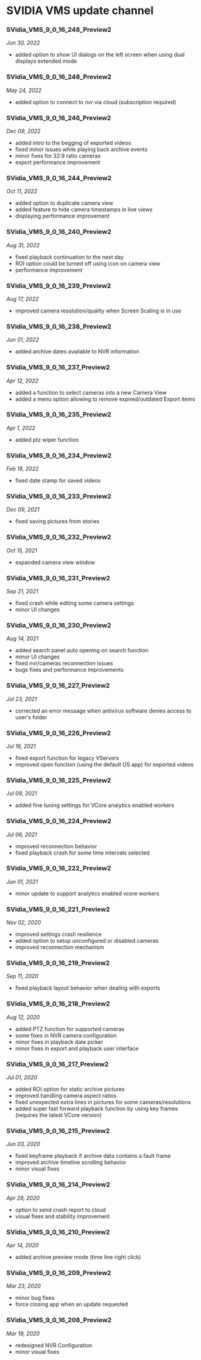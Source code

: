 # SVIDIA VMS update channel

### SVidia_VMS_9_0_16_248_Preview2
*Jun 30, 2022*
- added option to show UI dialogs on the left screen when using dual displays extended mode

### SVidia_VMS_9_0_16_248_Preview2
*May 24, 2022*
- added option to connect to nvr via cloud (subscription required)

### SVidia_VMS_9_0_16_246_Preview2
*Dec 09, 2022*
- added intro to the begging of exported videos
- fixed minor issues while playing back archive events
- minor fixes for 32:9 ratio cameras 
- export performance improvement

### SVidia_VMS_9_0_16_244_Preview2
*Oct 11, 2022*
- added option to duplicate camera view
- added feature to hide camera timestamps in live views
- displaying performance improvement

### SVidia_VMS_9_0_16_240_Preview2
*Aug 31, 2022*
- fixed playback continuation to the next day
- ROI option could be turned off using icon on camera view
- performance improvement

### SVidia_VMS_9_0_16_239_Preview2
*Aug 17, 2022*
- improved camera resolution/quality when Screen Scaling is in use

### SVidia_VMS_9_0_16_238_Preview2
*Jun 01, 2022*
- added archive dates available to NVR information

### SVidia_VMS_9_0_16_237_Preview2
*Apr 12, 2022*
- added a function to select cameras into a new Camera View
- added a menu option allowing to remove expired/outdated Export items
 
### SVidia_VMS_9_0_16_235_Preview2
*Apr 1, 2022*
- added ptz wiper function

### SVidia_VMS_9_0_16_234_Preview2
*Feb 18, 2022*
- fixed date stamp for saved videos

### SVidia_VMS_9_0_16_233_Preview2
*Dec 09, 2021*
- fixed saving pictures from stories

### SVidia_VMS_9_0_16_232_Preview2
*Oct 15, 2021*
- expanded camera view window

### SVidia_VMS_9_0_16_231_Preview2
*Sep 21, 2021*
- fixed crash while editing some camera settings
- minor UI changes

### SVidia_VMS_9_0_16_230_Preview2
*Aug 14, 2021*
- added search panel auto opening on search function
- minor UI changes
- fixed nvr/cameras reconnection issues
- bugs fixes and performance improvements

### SVidia_VMS_9_0_16_227_Preview2
*Jul 23, 2021*
- corrected an error message when antivirus software denies access to user's folder 

### SVidia_VMS_9_0_16_226_Preview2
*Jul 16, 2021*
- fixed export function for legacy VServers
- improved open function (using the default OS app) for exported videos

### SVidia_VMS_9_0_16_225_Preview2
*Jul 09, 2021*
- added fine tuning settings for VCore analytics enabled workers

### SVidia_VMS_9_0_16_224_Preview2
*Jul 06, 2021*
- improved reconnection behavior
- fixed playback crash for some time intervals selected

### SVidia_VMS_9_0_16_222_Preview2
*Jun 01, 2021*
- minor update to support analytics enabled vcore workers

### SVidia_VMS_9_0_16_221_Preview2
*Nov 02, 2020*
- improved settings crash resilience 
- added option to setup unconfigured or disabled cameras
- improved reconnection mechanism 

### SVidia_VMS_9_0_16_219_Preview2
*Sep 11, 2020*
- fixed playback layout behavior when dealing with exports

### SVidia_VMS_9_0_16_218_Preview2
*Aug 12, 2020*
- added PTZ function for supported cameras
- some fixes in NVR camera configuration 
- minor fixes in playback date picker
- minor fixes in export and playback user interface

### SVidia_VMS_9_0_16_217_Preview2
*Jul 01, 2020*
- added ROI option for static archive pictures 
- improved handling camera aspect ratios
- fixed unexpected extra lines in pictures for some cameras/resolutions
- added super fast forward playback function by using key frames (requires the latest VCore version)

### SVidia_VMS_9_0_16_215_Preview2
*Jun 03, 2020*
- fixed keyframe playback if archive data contains a fault frame 
- improved archive timeline scrolling behavior
- minor visual fixes

### SVidia_VMS_9_0_16_214_Preview2
*Apr 29, 2020*
- option to send crash report to cloud
- visual fixes and stability improvement

### SVidia_VMS_9_0_16_210_Preview2
*Apr 14, 2020*
- added archive preview mode (time line right click)

### SVidia_VMS_9_0_16_209_Preview2
*Mar 23, 2020*
- minor bug fixes
- force closing app when an update requested

### SVidia_VMS_9_0_16_208_Preview2
*Mar 19, 2020*
- redesigned NVR Configuration
- minor visual fixes

